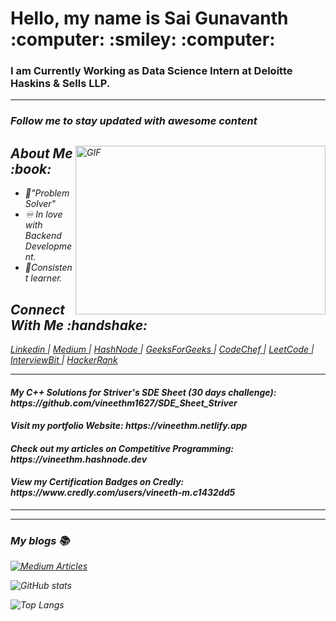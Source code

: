 <h1>Hello, my name is Sai Gunavanth <br>
:computer: :smiley: :computer: 
</h1>
<h3>
I am Currently Working as Data Science Intern at Deloitte Haskins & Sells LLP.
</h3>
<hr>
<h3><i>Follow me to stay updated with awesome content</h3>
<img align="right" alt="GIF" src = "https://media.giphy.com/media/RbDKaczqWovIugyJmW/giphy.gif" height="270" width = '400' />

<h2>About Me :book: </h2>

- :repeat:"Problem Solver" <br>
- :infinity: In love with Backend Development. <br>
- :100:Consistent learner. 


<h2>Connect With Me :handshake: </h2>
<p>
  <a href = "https://www.linkedin.com/in/vineethm1627/"> Linkedin </a> <span> | </span>
  <a href = "https://medium.com/@vinscoder1627/"> Medium </a> <span> | </span>
  <a href = "https://vineethm.hashnode.dev/"> HashNode </a> <span> | </span>
  <a href = "https://auth.geeksforgeeks.org/user/vineethm1627/practice/"> GeeksForGeeks </a> <span> | </span>
  <a href = "https://www.codechef.com/users/mv3451"> CodeChef </a> <span> | <span>
  <a href = "https://leetcode.com/vinscoder1627/"> LeetCode </a> <span> | <span>
  <a href = "https://www.interviewbit.com/profile/vineethm1627/solved-problems"> InterviewBit </a> <span> | </span>
  <a href = "https://hackerrank.com/mvineeth"> HackerRank </a>  
  
</p>
<hr>
  <h4> My C++ Solutions for Striver's SDE Sheet (30 days challenge): https://github.com/vineethm1627/SDE_Sheet_Striver </h4>
  <h4> Visit my portfolio Website: https://vineethm.netlify.app </h4>
  <h4> Check out my articles on Competitive Programming: https://vineethm.hashnode.dev </h4>
  <h4> View my Certification Badges on Credly: https://www.credly.com/users/vineeth-m.c1432dd5 </h4>
<hr>
  
---
### My blogs :books: 

[![Medium Articles](https://github-cards-external-blogs.souravdey777.vercel.app/getMediumBlogs?username=@vinscoder1627&type=horizontal)](https://medium.com/@vinscoder1627)

![GitHub stats](https://github-readme-stats.vercel.app/api?username=vineethm1627&show_icons=true&count_private=true&theme=radical)

![Top Langs](https://github-readme-stats.vercel.app/api/top-langs/?username=vineethm1627&layout=compact&count_private=true&theme=radical&langs_count=10)
